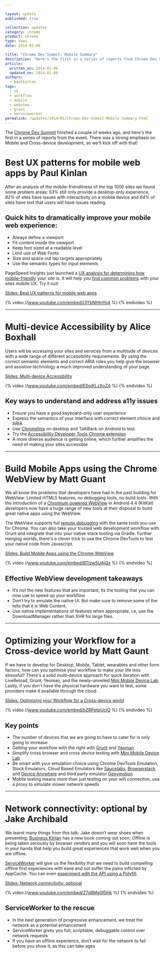 ```yaml
---

layout: update
published: true

collection: updates
category: chrome
product: chrome
type: news
date: 2014-01-06

title: "Chrome Dev Summit: Mobile Summary"
description: "Here's the first in a series of reports from Chrome Dev Summit. There was a strong emphasis on Mobile and Cross-device development, so we'll kick off with that!"
article:
  written_on: 2014-01-06
  updated_on: 2014-01-06
authors:
  - paulkinlan
tags:
  - ux
  - workflow
  - mobile
  - webview
  - grunt
  - serviceworker
permalink: /updates/2014/01/Chrome-Dev-Summit-Mobile-Summary.html
---
```

The [Chrome Dev Summit](http://developer.chrome.com/devsummit‎) finished a couple of weeks ago, and here's the first in a series of reports from the event. There was a strong emphasis on Mobile and Cross-device development, so we'll kick off with that!

# Best UX patterns for mobile web apps by Paul Kinlan

After an analysis of the mobile-friendliness of the top 1000 sites we found some problem areas: _53%_ still only provide a desktop-only experience, _82%_ of sites have issues with interactivity on a mobile device and _64%_ of sites have text that users will have issues reading.

## Quick hits to dramatically improve your mobile web experience:

+  Always define a viewport
+  Fit content inside the viewport
+  Keep font sized at a readable level
+  Limit use of Web Fonts
+  Size and space out tap targets appropriately
+  Use the semantic types for input elements

PageSpeed Insights just launched a [UX analysis for determining how mobile-friendly](https://developers.google.com/speed/pagespeed/insights/) your site is. It will help you [find common problems](https://developers.google.com/speed/pagespeed/insights/?url=http%3A%2F%2Fnews.google.com) with your sites mobile UX. Try it out!

[Slides: Best UX patterns for mobile web apps](http://mobile-ux.appspot.com/)

{% video //www.youtube.com/embed/j3YbNHtnYo4 %} {% endvideo %}

<hr>

# Multi-device Accessibility by Alice Boxhall

Users will be accessing your sites and services from a multitude of devices with a wide range of different accessibility requirements.  By using the correct semantic elements and correct ARIA roles you help give the browser and assistive technology a much improved understanding of your page.

[Slides: Multi-device Accessibility](https://docs.google.com/a/google.com/presentation/d/1xKlQZRHyLPXvrTdGkGIumc24bT4_kxRmdqIC_b7fngo/pub?start=false&loop=false&delayms=3000#slide=id.p)

{% video //www.youtube.com/embed/E0ojKLzXoZ4 %} {% endvideo %}

## Key ways to understand and address a11y issues

+ Ensure you have a good keyboard-only user experience
+ Express the semantics of your interface with correct element choice and ARIA
+ Use [ChromeVox](http://www.chromevox.com/) on desktop and TalkBack on Android to test.
+ Try the [Accessibility Developer Tools Chrome extension](https://chrome.google.com/webstore/detail/accessibility-developer-t/fpkknkljclfencbdbgkenhalefipecmb?hl=en)
+  A more diverse audience is getting online, which further amplifies the need of making your sites accessible

<hr>

# Build Mobile Apps using the Chrome WebView by Matt Guant

We all know the problems that developers have had in the past building for WebView:  Limited HTML5 features, no debugging tools, no build tools.  With the introduction of a [Chromium powered WebView](https://developers.google.com/chrome/mobile/docs/webview/overview) in Android 4.4 (KitKat) developers now have a huge range of new tools at their disposal to build great native apps using the WebView.

The WebView supports full [remote debugging](https://developers.google.com/chrome-developer-tools/docs/remote-debugging#debugging-webviews) with the same tools you use for Chrome. You can also take your trusted web development workflow with Grunt and integrate that into your native stack tooling via Gradle.  Further merging worlds, there's a clever trick to use the Chrome DevTools to test your native code from Javascript.

[Slides: Build Mobile Apps using the Chrome WebView](http://gauntface.co.uk/presentations/chrome-dev-summit-2013/chrome-webview/)

{% video //www.youtube.com/embed/BTlzw5UAjQs %} {% endvideo %}

## Effective WebView development takeaways

+  It’s not the new features that are important, its the tooling that you can now use to speed up your workflow
+  Don’t try to emulate the native UI.  But make sure to remove some of the tells that it is Web Content.
+  Use native implementations of features when appropriate.  i.e, use the DownloadManager rather than XHR for large files.

<hr>

# Optimizing your Workflow for a Cross-device world by Matt Gaunt

If we have to develop for Desktop, Mobile, Tablet, wearables and other form factors, how can you optimise your workflow to make your life less stressful?  There's a solid multi-device approach for quick iteration with LiveReload, Grunt, Yeoman, and the newly-unveiled [Mini Mobile Device Lab](https://github.com/GoogleChrome/MiniMobileDeviceLab). Lastly, if you don't have the physical hardware you want to test, some providers make it available through the cloud.

[Slides: Optimizing your Workflow for a Cross-device world](http://gauntface.co.uk/presentations/chrome-dev-summit-2013/cross-device-workflow/#1)

{% video //www.youtube.com/embed/bZRPetpUcjQ %} {% endvideo %}

## Key points

+  The number of devices that we are going to have to cater for is only going to increase
+  Getting your workflow with the right with [Grunt](http://gruntjs.com/) and [Yeoman](http://yeoman.io/)
+  Simplify cross browser and cross device testing with [Mini Mobile Device Lab](https://github.com/GoogleChrome/MiniMobileDeviceLab)
+  Be smart with your emulation choice using Chrome DevTools Emulation, Stock Emulators, Cloud Based Emulators like [Saucelabs](https://saucelabs.com/), [Browserstack](http://www.browserstack.com/) and [Device Anywhere](http://www.deviceanywhere.com/) and third party emulator [Genymotion](http://www.genymotion.com/)
+ Mobile testing means more than just testing on your wifi connection, use a proxy to simulate slower network speeds

<hr>

# Network connectivity: optional by Jake Archibald

We learnt many things from this talk: Jake doesn’t wear shoes when presenting; [Business Kinlan](https://twitter.com/Business_Kinlan/status/403231878246715392) has a new book coming out soon; Offline is being taken seriously by browser vendors and you will soon have the tools in your hands that help you build great experiences that work well when you are offline.

[ServiceWorker](https://github.com/slightlyoff/ServiceWorker) will give us the flexibility that we need to build compelling offline first experiences with ease and not suffer the pains inflicted by AppCache.  You can even [experiment with the API using a Polyfill](https://github.com/phuu/serviceworker-demo).

[Slides: Network connectivity: optional](https://speakerdeck.com/jaffathecake/network-optional)

{% video //www.youtube.com/embed/Z7sRMg0f5Hk %} {% endvideo %}

## ServiceWorker to the rescue

+ In the next generation of progressive enhancement, we treat the network as a potential enhancement
+ ServiceWorker gives you full, scriptable, debuggable control over network requests
+ If you have an offline experience, don’t wait for the network to fail before you show it, as this can take ages
